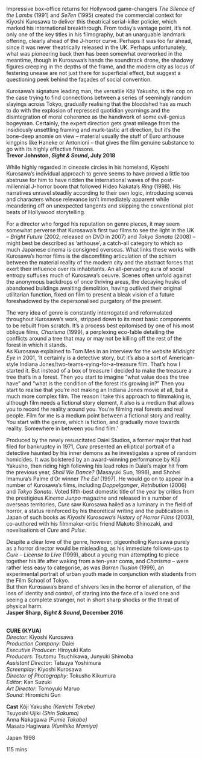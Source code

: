 

Impressive box-office returns for Hollywood game-changers _The Silence of the Lambs_ (1991) and _Se7en_ (1995) created the commercial context for Kiyoshi Kurosawa to deliver this theatrical serial-killer policier, which marked his international breakthrough. From today’s vantage point, it’s not only one of the key titles in his filmography, but an unarguable landmark offering, clearly ahead of the J-horror curve. Perhaps it was too far ahead, since it was never theatrically released in the UK. Perhaps unfortunately, what was pioneering back then has been somewhat overworked in the meantime, though in Kurosawa’s hands the soundtrack drone, the shadowy figures creeping in the depths of the frame, and the modern city as locus of festering unease are not just there for superficial effect, but suggest a questioning peek behind the façades of social convention.

Kurosawa’s signature leading man, the versatile Kôji Yakusho, is the cop on the case trying to find connections between a series of seemingly random slayings across Tokyo, gradually realising that the bloodshed has as much to do with the explosion of repressed quotidian yearnings and the disintegration of moral coherence as the handiwork of some evil-genius bogeyman. Certainly, the expert direction gets great mileage from the insidiously unsettling framing and murk-tastic art direction, but it’s the bone-deep anomie on view – material usually the stuff of Euro arthouse kingpins like Haneke or Antonioni – that gives the film genuine substance to go with its highly effective frissons.  
**Trevor Johnston, _Sight & Sound_, July 2018**

While highly regarded in cineaste circles in his homeland, Kiyoshi Kurosawa’s individual approach to genre seems to have proved a little too abstruse for him to have ridden the international waves of the post-millennial J-horror boom that followed Hideo Nakata’s _Ring_ (1998). His narratives unravel steadily according to their own logic, introducing scenes and characters whose relevance isn’t immediately apparent while meandering off on unexpected tangents and skipping the conventional plot beats of Hollywood storytelling.

For a director who forged his reputation on genre pieces, it may seem somewhat perverse that Kurosawa’s first two films to see the light in the UK – _Bright Future_ (2002; released on DVD in 2007) and _Tokyo Sonata_ (2008) – might best be described as ‘arthouse’, a catch-all category to which so much Japanese cinema is consigned overseas. What links these works with Kurosawa’s horror films is the discomfiting articulation of the schism between the material reality of the modern city and the abstract forces that exert their influence over its inhabitants. An all-pervading aura of social entropy suffuses much of Kurosawa’s oeuvre. Scenes often unfold against the anonymous backdrops of once thriving areas, the decaying husks of abandoned buildings awaiting demolition, having outlived their original utilitarian function, fixed on film to present a bleak vision of a future foreshadowed by the depersonalised purgatory of the present.

The very idea of genre is constantly interrogated and reformulated throughout Kurosawa’s work, stripped down to its most basic components to be rebuilt from scratch. It’s a process best epitomised by one of his most oblique films, _Charisma_ (1999), a perplexing eco-fable detailing the conflicts around a tree that may or may not be killing off the rest of the forest in which it stands.  
As Kurosawa explained to Tom Mes in an interview for the website _Midnight Eye_ in 2001, ‘It certainly is a detective story, but it’s also a sort of American-style Indiana Jones/two-teams-vying-for-a-treasure film. That’s how I started it. But instead of a box of treasure I decided to make the treasure a tree that’s in a forest. Then you start to imagine “what value does the tree have” and “what is the condition of the forest it’s growing in?” Then you start to realise that you’re not making an Indiana Jones movie at all, but a much more complex film. The reason I take this approach to filmmaking is, although film needs a fictional story element, it also is a medium that allows you to record the reality around you. You’re filming real forests and real people. Film for me is a medium point between a fictional story and reality. You start with the genre, which is fiction, and gradually move towards reality. Somewhere in between you  find film.’

Produced by the newly resuscitated Daiei Studios, a former major that had filed for bankruptcy in 1971, _Cure_ presented an elliptical portrait of a detective haunted by his inner demons as he investigates a spree of random homicides. It was bolstered by an award-winning performance by Kôji Yakusho, then riding high following his lead roles in Daiei’s major hit from the previous year, _Shall We Dance?_ (Masayuki Suo, 1996), and Shohei Imamura’s Palme d’Or winner _The Eel_ (1997). He would go on to appear in a number of Kurosawa’s films, including _Doppelganger_, _Retribution_ (2006) and _Tokyo Sonata_. Voted fifth-best domestic title of the year by critics from the prestigious _Kinema Junpo_ magazine and released in a number of overseas territories, _Cure_ saw Kurosawa hailed as a luminary in the field of horror, a status reinforced by his theoretical writing and the publication in Japan of such books as _Kiyoshi Kurosawa’s History of Horror Films_ (2003), co-authored with his filmmaker-critic friend Makoto Shinozaki, and novelisations of _Cure_ and _Pulse_.

Despite a clear love of the genre, however, pigeonholing Kurosawa purely as a horror director would be misleading, as his immediate follows-ups to _Cure_ – _License to Live_ (1999), about a young man attempting to piece together his life after waking from a ten-year coma, and _Charisma_ – were rather less easy to categorise, as was _Barren Illusion_ (1999), an experimental portrait of urban youth made in conjunction with students from the Film School of Tokyo.  
But then Kurosawa’s brand of shivers lies in the horror of alienation, of the loss of identity and control, of staring into the face of a loved one and seeing a complete stranger, not in short sharp shocks or the threat of physical harm.  
**Jasper Sharp, _Sight & Sound_, December 2016**
<br><br>

**CURE (KYUA)**  
_Director_: Kiyoshi Kurosawa  
_Production Company_: Daiei  
_Executive Producer_: Hiroyuki Kato  
_Producers_: Tsutomu Tsuchikawa, Junyuki Shimoba  
_Assistant Director_: Tatsuya Yoshimura  
_Screenplay_: Kiyoshi Kurosawa  
_Director of Photography_: Tokusho Kikumura  
_Editor_: Kan Suzuki  
_Art Director_: Tomoyuki Maruo  
_Sound_: Hiromichi Gun

**Cast**
Kôji Yakusho _(Kenichi Takabe)_  
Tsuyoshi Ujiki _(Shin Sakuma)_  
Anna Nakagawa _(Fumie Takabe)_  
Masato Hagiwara _(Kunihiko Mamiya)_

Japan 1998

115 mins
<!--stackedit_data:
eyJoaXN0b3J5IjpbLTE1NDYyNjEyODNdfQ==
-->
